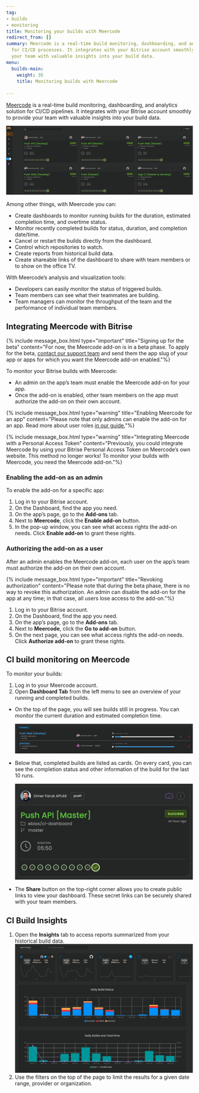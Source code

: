 ```yaml
---
tag:
- builds
- monitoring
title: Monitoring your builds with Meercode
redirect_from: []
summary: Meercode is a real-time build monitoring, dashboarding, and analytics solution
  for CI/CD processes. It integrates with your Bitrise account smoothly to provide
  your team with valuable insights into your build data.
menu:
  builds-main:
    weight: 35
    title: Monitoring builds with Meercode

---
```

[Meercode](https://meercode.io) is a real-time build monitoring, dashboarding, and analytics solution for CI/CD pipelines. It integrates with your Bitrise account smoothly to provide your team with valuable insights into your build data.

![](/img/meercode1.png)

Among other things, with Meercode you can:

* Create dashboards to monitor running builds for the duration, estimated completion time, and overtime status.
* Monitor recently completed builds for status, duration, and completion date/time.
* Cancel or restart the builds directly from the dashboard.
* Control which repositories to watch.
* Create reports from historical build data.
* Create shareable links of the dashboard to share with team members or to show on the office TV.

With Meercode’s analysis and visualization tools:

* Developers can easily monitor the status of triggered builds.
* Team members can see what their teammates are building.
* Team managers can monitor the throughput of the team and the performance of individual team members.

## Integrating Meercode with Bitrise

{% include message_box.html type="important" title="Signing up for the beta" content="For now, the Meercode add-on is in a beta phase. To apply for the beta, [contact our support team](https://support.bitrise.io/hc/en-us) and send them the app slug of your app or apps for which you want the Meercode add-on enabled."%}

To monitor your Bitrise builds with Meercode:

* An admin on the app’s team must enable the Meercode add-on for your app.
* Once the add-on is enabled, other team members on the app must authorize the add-on on their own account.

{% include message_box.html type="warning" title="Enabling Meercode for an app" content="Please note that only admins can enable the add-on for an app. Read more about user roles [in our guide.](/team-management/user-roles-on-app-teams/)"%}

{% include message_box.html type="warning" title="Integrating Meercode with a Personal Access Token" content="Previously, you could integrate Meercode by using your Bitrise Personal Access Token on Meercode’s own website. This method no longer works! To monitor your builds with Meercode, you need the Meercode add-on."%}

### Enabling the add-on as an admin

To enable the add-on for a specific app:

1. Log in to your Bitrise account.
2. On the Dashboard, find the app you need.
3. On the app’s page, go to the **Add-ons** tab.
4. Next to **Meercode**, click the **Enable add-on** button.
5. In the pop-up window, you can see what access rights the add-on needs. Click **Enable add-on** to grant these rights.

### Authorizing the add-on as a user

After an admin enables the Meercode add-on, each user on the app’s team must authorize the add-on on their own account.

{% include message_box.html type="important" title="Revoking authorization" content="Please note that during the beta phase, there is no way to revoke this authorization. An admin can disable the add-on for the app at any time; in that case, all users lose access to the add-on."%}

1. Log in to your Bitrise account.
2. On the Dashboard, find the app you need.
3. On the app’s page, go to the **Add-ons** tab.
4. Next to **Meercode**, click the **Go to add-on** button.
5. On the next page, you can see what access rights the add-on needs. Click **Authorize add-on** to grant these rights.

## CI build monitoring on Meercode

To monitor your builds:

1. Log in to your Meercode account.
2. Open **Dashboard Tab** from the left menu to see an overview of your running and completed builds.

* On the top of the page, you will see builds still in progress. You can monitor the current duration and estimated completion time.

  ![](/img/meercode3.png)
* Below that, completed builds are listed as cards. On every card, you can see the completion status and other information of the build for the last 10 runs.

  ![](/img/meercode4.jpg)
* The **Share** button on the top-right corner allows you to create public links to view your dashboard. These secret links can be securely shared with your team members.

## CI Build Insights

1. Open the **Insights** tab to access reports summarized from your historical build data.  
   ![](/img/meercode5.jpeg)
2. Use the filters on the top of the page to limit the results for a given date range, provider or organization.